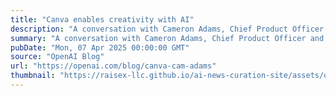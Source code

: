 ```yaml
---
title: "Canva enables creativity with AI"
description: "A conversation with Cameron Adams, Chief Product Officer and Co-founder of Canva."
summary: "A conversation with Cameron Adams, Chief Product Officer and Co-founder of Canva."
pubDate: "Mon, 07 Apr 2025 00:00:00 GMT"
source: "OpenAI Blog"
url: "https://openai.com/blog/canva-cam-adams"
thumbnail: "https://raisex-llc.github.io/ai-news-curation-site/assets/openai_logo.png"
---
```


